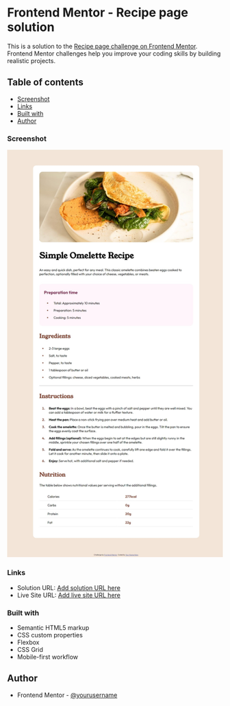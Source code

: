 # Frontend Mentor - Recipe page solution

This is a solution to the [Recipe page challenge on Frontend Mentor](https://www.frontendmentor.io/challenges/recipe-page-KiTsR8QQKm). Frontend Mentor challenges help you improve your coding skills by building realistic projects. 

## Table of contents

- [Screenshot](#screenshot)
- [Links](#links)
- [Built with](#built-with)
- [Author](#author)

### Screenshot

![Screenshot](./screenshot.jpeg)

### Links

- Solution URL: [Add solution URL here](https://www.frontendmentor.io/solutions/recipe-page-w5v7Y4h69s)
- Live Site URL: [Add live site URL here](https://multshell.github.io/RecipePage/)

### Built with

- Semantic HTML5 markup
- CSS custom properties
- Flexbox
- CSS Grid
- Mobile-first workflow

## Author

- Frontend Mentor - [@yourusername](https://www.frontendmentor.io/profile/multshell)
